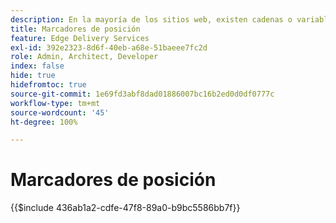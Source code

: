 ```yaml
---
description: En la mayoría de los sitios web, existen cadenas o variables que se utilizarán en todo el sitio. Especialmente en sitios que necesitan admitir varios idiomas, no es una buena idea codificar de forma rígida dichos valores. En su lugar, los marcadores de posición se pueden utilizar y gestionar de forma centralizada.
title: Marcadores de posición
feature: Edge Delivery Services
exl-id: 392e2323-8d6f-40eb-a68e-51baeee7fc2d
role: Admin, Architect, Developer
index: false
hide: true
hidefromtoc: true
source-git-commit: 1e69fd3abf8dad01886007bc16b2ed0d0df0777c
workflow-type: tm+mt
source-wordcount: '45'
ht-degree: 100%

---
```


# Marcadores de posición

{{$include 436ab1a2-cdfe-47f8-89a0-b9bc5586bb7f}}

